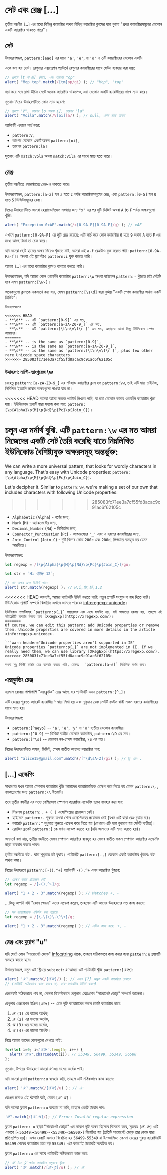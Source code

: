 # সেট এবং রেঞ্জ [...]

তৃতীয় বন্ধনীর `[…]` এর মধ্যে বিভিন্ন ক্যারাক্টার অথবা বিভিন্ন ক্যারাক্টার ক্লাসের দ্বারা বুঝায় "প্রদত্ত ক্যারাক্টারসমূহের যেকোন একটি ক্যারাক্টার থাকতে পারে"।

## সেট

উদাহরণস্বরূপ, `pattern:[eao]` এর মানে `'a'`, `'e'`, বা `'o'` এ ৩টি ক্যারাক্টারের যেকোন একটি।

একে বলা হয় *সেট*। রেগুলার এক্সপ্রেশন প্যাটার্নে রেগুলার ক্যারাক্টারের সাথে সেটও ব্যবহার করা যায়:

```js run
// প্রথমে [t বা m] খুঁজবে, এবং তারপর "op"
alert( "Mop top".match(/[tm]op/gi) ); // "Mop", "top"
```

দয়া করে মনে রাখা উচিত সেটে অনেক ক্যারাক্টার থাকলেও, এরা যেকোন একটি ক্যারাক্টারের সাথে ম্যাচ করে।

সুতরাং নিচের উদাহরণটিতে কোন ম্যাচ হবেনা:

```js run
// প্রথমে "V", তারপর [o অথবা i], তারপর "la"
alert( "Voila".match(/V[oi]la/) ); // null, কোন ম্যাচ হবেনা
```

প্যাটার্নটি এভাবে সার্চ করে:

- `pattern:V`,
- তারপর যেকোন *একটি* অক্ষর `pattern:[oi]`,
- তারপর `pattern:la`।

সুতরাং এটি `match:Vola` অথবা `match:Vila` এর সাথে ম্যাচ হতে পারে।

## রেঞ্জ

তৃতীয় বন্ধনীতে *ক্যারাক্টারের রেঞ্জ*-ও থাকতে পারে।

উদাহরণস্বরূপ, `pattern:[a-z]` হল `a` হতে `z` পর্যন্ত ক্যারাক্টারসমূহের রেঞ্জ, এবং `pattern:[0-5]` হল `0` হতে `5` ডিজিটসমূহের রেঞ্জ।

নিচের উদাহরণটিতে আমরা হেক্সাডেসিমেল সংখ্যার জন্য `"x"` এর পর দুটি ডিজিট অথবা `A` to `F` পর্যন্ত অক্ষরগুলো খুঁজি:

```js run
alert( "Exception 0xAF".match(/x[0-9A-F][0-9A-F]/g) ); // xAF
```

এখানে `pattern:[0-9A-F]` এর দুটি রেঞ্জ রয়েছে: এটি সার্চ করে কোন ক্যারাক্টার `0` হতে `9` অথবা `A` হতে `F` এর মধ্যে আছে কিনা তা চেক করে।

যদি আমরা ছোট হাতের অক্ষর দিয়েও খুঁজতে চাই, আমরা এই `a-f` রেঞ্জটাও যুক্ত করতে পারি: `pattern:[0-9A-Fa-f]`। অথবা এই ফ্ল্যাগটাও `pattern:i` যুক্ত করতে পারি।

আমরা `[…]` এর মধ্যে ক্যারাক্টার ক্লাসও ব্যবহার করতে পারি।

উদাহরণস্বরূপ, যদি আমরা কোন ওয়ার্ডলি ক্যারাক্টার `pattern:\w` অথবা হাইফেন `pattern:-` খুঁজতে চাই সেটটি হবে এমন `pattern:[\w-]`।

অনেকগুলো ক্লাসকে একসাথে করা যায়, যেমন `pattern:[\s\d]` দ্বারা বুঝায় "একটি স্পেস ক্যারাক্টার অথবা একটি ডিজিট"।

```smart header="ক্যারাক্টার ক্লাসগুলো নির্দিষ্ট ক্যারাক্টার সেটের শর্টহ্যান্ড"
উদাহরণস্বরূপ:

<<<<<<< HEAD
- **\d** -- এটি `pattern:[0-9]` এর মত,
- **\w** -- এটি `pattern:[a-zA-Z0-9_]` এর মত,
- **\s** -- এটি `pattern:[\t\n\v\f\r ]` এর মত, এছাড়াও আরো কিছু ইউনিকোড স্পেস ক্যারাক্টার।
=======
- **\d** -- is the same as `pattern:[0-9]`,
- **\w** -- is the same as `pattern:[a-zA-Z0-9_]`,
- **\s** -- is the same as `pattern:[\t\n\v\f\r ]`, plus few other rare Unicode space characters.
>>>>>>> 285083fc71ee3a7cf55fd8acac9c91ac6f62105c
```

### উদাহরণ: মাল্টি-ল্যাংগুয়েজ \w

যেহেতু `pattern:[a-zA-Z0-9_]` এর শর্টহ্যান্ড ক্যারাক্টার ক্লাস হল `pattern:\w`, তাই এটি দ্বারা চাইনিজ, সিরিলিক ইত্যাদি ভাষার অক্ষরগুলো পাওয়া যায় না।

<<<<<<< HEAD
আমরা আরো সহজে প্যাটার্ন লিখতে পারি, যা দ্বারা যেকোন ভাষার ওয়ার্ডলি ক্যারাক্টার খুঁজা যায়। ইউনিকোড প্রপার্টি দ্বারা সহজে করা যায়: `pattern:[\p{Alpha}\p{M}\p{Nd}\p{Pc}\p{Join_C}]`।

চলুন এর মর্মার্থ বুঝি. এটি `pattern:\w` এর মত আমরা নিজেদের একটি সেট তৈরি করেছি যাতে নিম্নলিখিত ইউনিকোড বৈশিষ্ট্যযুক্ত অক্ষরসমূহ অন্তর্ভুক্ত:
=======
We can write a more universal pattern, that looks for wordly characters in any language. That's easy with Unicode properties: `pattern:[\p{Alpha}\p{M}\p{Nd}\p{Pc}\p{Join_C}]`.

Let's decipher it. Similar to `pattern:\w`, we're making a set of our own that includes characters with following Unicode properties:
>>>>>>> 285083fc71ee3a7cf55fd8acac9c91ac6f62105c

- `Alphabetic` (`Alpha`) - বর্ণের জন্য,
- `Mark` (`M`) - অ্যাকসেন্টের জন্য,
- `Decimal_Number` (`Nd`) - ডিজিটের জন্য,
- `Connector_Punctuation` (`Pc`) - আন্ডারস্কোর `'_'` এবং এ ধরণের ক্যারাক্টারের জন্য,
- `Join_Control` (`Join_C`) - দুটি বিশেষ কোড `200c` এবং `200d`, লিগচারে ব্যবহৃত হয় যেমন আরবীতে।

উদাহরণস্বরূপ:

```js run
let regexp = /[\p{Alpha}\p{M}\p{Nd}\p{Pc}\p{Join_C}]/gu;

let str = `Hi 你好 12`;

// সব অক্ষর এবং ডিজিট পাব:
alert( str.match(regexp) ); // H,i,你,好,1,2
```

<<<<<<< HEAD
অবশ্যই, আমরা প্যাটার্নটি ইডিট করতে পারি: নতুন প্রপার্টি সংযুক্ত বা বাদ দিতে পারি। ইউনিকোড প্রপার্টি সম্পর্কে বিস্তারিত এখানে জানতে পারবেন <info:regexp-unicode>।

```warn header="ইউনিকোড প্রপার্টি ফায়ারফক্স এবং এজে সমর্থিত নয়"
ইউনিকোড প্রপার্টিসমূহ `pattern:p{…}` ফায়ারফক্স এবং এজে সমর্থিত নয়. যদি আমাদের দরকার হয়, তাহলে এই লাইব্রেরীটি ব্যবহার করতে হবে [XRegExp](http://xregexp.com/)।
=======
Of course, we can edit this pattern: add Unicode properties or remove them. Unicode properties are covered in more details in the article <info:regexp-unicode>.

```warn header="Unicode properties aren't supported in IE"
Unicode properties `pattern:p{…}` are not implemented in IE. If we really need them, we can use library [XRegExp](https://xregexp.com/).
>>>>>>> 285083fc71ee3a7cf55fd8acac9c91ac6f62105c

অথবা শুধু নির্দিষ্ট ভাষার রেঞ্জ ব্যবহার করতে পারি, যেমন:  `pattern:[а-я]` সিরিলিক বর্ণের জন্য।
```

## এক্সক্লুডিং রেঞ্জ

নরমাল রেঞ্জের পাশাপাশি "এক্সক্লুডিং" রেঞ্জ আছে যার প্যাটার্নটি এমন `pattern:[^…]`।

এটি রেঞ্জের শুরুতে ক্যারেট ক্যারাক্টার `^` দ্বারা লিখা হয় এবং *শুধুমাত্র রেঞ্জ সেটটি ব্যতীত* বাকী সকল ধরণের ক্যারাক্টারের সাথে ম্যাচ হয়।

উদাহরণস্বরূপ:

- `pattern:[^aeyo]` -- `'a'`, `'e'`, `'y'` বা `'o'` ব্যতীত যেকোন ক্যারাক্টার।
- `pattern:[^0-9]` -- ডিজিট ব্যতীত যেকোন ক্যারাক্টার,  `pattern:\D` এর মত।
- `pattern:[^\s]` -- যেকোন নন-স্পেস ক্যারাক্টার, `\S` এর মত।

নিচের উদাহরণটিতে অক্ষর, ডিজিট, স্পেস ব্যতীত অন্যান্য ক্যারাক্টার পাব:

```js run
alert( "alice15@gmail.com".match(/[^\d\sA-Z]/gi) ); // @ এবং .
```

## […] এস্কেপিং

সাধারণত যখন আমরা স্পেশাল ক্যারাক্টার খুঁজি আমাদের ক্যারাক্টারটিকে এস্কেপ করে নিতে হয় যেমন `pattern:\.`, ব্যাকস্ল্যাশের জন্য `pattern:\\` ইত্যাদি।

তবে তৃতীয় বন্ধনীর এর মধ্যে বেশিরভাগ স্পেশাল ক্যারাক্টার এস্কেপিং ছাড়া ব্যবহার করা যায়:

- সিম্বলস `pattern:. + ( )` এস্কেপিংয়ের প্রয়োজন নেই।
- হাইফেন `pattern:-` শুরুতে অথবা শেষে এস্কেপিংয়ের প্রয়োজন নেই (যখন এটি দ্বারা রেঞ্জ বুঝায় না)।
- ক্যারেট `pattern:^` শুধুমাত্র শুরুতে এস্কেপ করে নিতে হয় (যেখানে এটি দ্বারা বুঝানো হয় সেটটি ব্যতীত)।
- ক্লোজিং ব্রাকেট `pattern:]` কে সর্বদা এস্কেপ করতে হয় (যদি আমাদের এটি ম্যাচ করতে হয়)।

অন্যার্থে বলা যায়, তৃতীয় বন্ধনীতে যেসব স্পেশাল ক্যারাক্টার ব্যবহৃত হয় সেসব ব্যতীত সকল স্পেশাল ক্যারাক্টার এস্কেপিং ছাড়া ব্যবহার করতে পারব।

তৃতীয় বন্ধনীতে ডট `.` দ্বারা শুধুমাত্র ডট বুঝায়। প্যাটার্নটি `pattern:[.,]` যেকোন একটি ক্যারাক্টার খুঁজবে: ডট অথবা কমা।

নিম্নের উদাহরণে `pattern:[-().^+]` প্যাটার্নটি `-().^+` এসব ক্যারাক্টার খুঁজবে:

```js run
// এস্কেপ করার প্রয়োজন নেই
let regexp = /[-().^+]/g;

alert( "1 + 2 - 3".match(regexp) ); // Matches +, -
```

...কিন্তু আপনি যদি "কোন ক্ষেত্রে" এদের এস্কেপ করেন, তাহলেও এটি আগের উদাহরণের মত কাজ করবে:

```js run
// সব ক্যারাক্টারকে এস্কিপিং করা হয়েছে
let regexp = /[\-\(\)\.\^\+]/g;

alert( "1 + 2 - 3".match(regexp) ); // এটিও কাজ করে: +, -
```

## রেঞ্জ এবং ফ্ল্যাগ "u"

যদি সেটে কোন "সারোগেট জোড়" <info:string> থাকে, তাহলে সঠিকভাবে কাজ করার জন্য `pattern:u` ফ্ল্যাগটি ব্যবহার করতে হবে।

উদাহরণস্বরূপ, চলুন এই স্ট্রিংয়ে `subject:𝒳` আমরা এই প্যাটার্নটি খুঁজি `pattern:[𝒳𝒴]`:

```js run
alert( '𝒳'.match(/[𝒳𝒴]/) ); // এমন [?] অদ্ভুত একটি ক্যারাক্টার দেখাবে
// (সার্চিংটি সঠিকভাবে কাজ করবে না, হাফ-ক্যারেক্টার রিটার্ন করবে)
```

রেজাল্টটি সঠিকভাবে পাব না, কেননা ডিফল্টভাবে রেগুলার এক্সপ্রেশন "সারোগেট জোড়" সম্পর্কে জানেনা।

রেগুলার এক্সপ্রেশন ইঞ্জিন `[𝒳𝒴]` -- একে দুটি ক্যারাক্টারের বদলে চারটি ক্যারাক্টার ভাবে:
1. `𝒳` `(1)` এর বামের অর্ধেক,
2. `𝒳` `(2)` এর ডানের অর্ধেক,
3. `𝒴` `(3)` এর বামের অর্ধেক,
4. `𝒴` `(4)` এর ডানের অর্ধেক।

নিম্নে আমরা তাদের কোডগুলো দেখতে পাই:

```js run
for(let i=0; i<'𝒳𝒴'.length; i++) {
  alert('𝒳𝒴'.charCodeAt(i)); // 55349, 56499, 55349, 56500
};
```

সুতরাং, উপরের উদাহরণে আমরা `𝒳` এর বামের অর্ধেক পাই।

যদি আমরা ফ্ল্যাগ `pattern:u` ব্যবহার করি, তাহলে এটি সঠিকভাবে কাজ করবে:

```js run
alert( '𝒳'.match(/[𝒳𝒴]/u) ); // 𝒳
```

রেঞ্জের জন্যও এই ঘটনাটি ঘটে, যেমন `[𝒳-𝒴]`।

যদি আমরা ফ্ল্যাগ `pattern:u` ব্যবহার না করি, তাহলে একটি ইরোর পাব:

```js run
'𝒳'.match(/[𝒳-𝒴]/); // Error: Invalid regular expression
```

ফ্ল্যাগ `pattern: u` ছাড়া "সারোগেট জোড়া" এর কারণে দুটি অক্ষর হিসেবে বিবেচনা করে, সুতরাং `[𝒳-𝒴]` এটি এভাবে `[<55349><56499>-<55349><56500>]` বিবেচিত হয় (প্রতিটি সারোগেট জোড় তার কোড দ্বারা প্রতিস্থাপিত হয়)। এখন রেঞ্জটি এভাবে বিবেচিত হয় `56499-55349` যা ইনভ্যালিড: কেননা রেঞ্জের শুরুর ক্যারাক্টারটি `56499` শেষের ক্যারাক্টার হতে বড় `55349`। এই কারণেই ইরোরটি সংঘটিত হয়।

ফ্ল্যাগ `pattern:u` এর সাথে প্যাটার্নটি সঠিকভাবে কাজ করে:

```js run
// 𝒳 to 𝒵 পর্যন্ত ক্যারাক্টার সমূহকে খুঁজে
alert( '𝒴'.match(/[𝒳-𝒵]/u) ); // 𝒴
```
